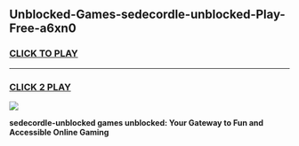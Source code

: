 
## Unblocked-Games-sedecordle-unblocked-Play-Free-a6xn0
<h3>
<a href="https://premium76.site?title=sedecordle-unblocked&ref=23A">CLICK TO PLAY</a></h3>
<hr>

<h3>
<a href="https://premium76.site?title=sedecordle-unblocked&ref=23A">CLICK 2 PLAY</a>
  
</h3>

<a href="https://premium76.site?title=sedecordle-unblocked&ref=23A"><img src="https://clearcache.store/games.png"></a>


**sedecordle-unblocked games unblocked: Your Gateway to Fun and Accessible Online Gaming**
